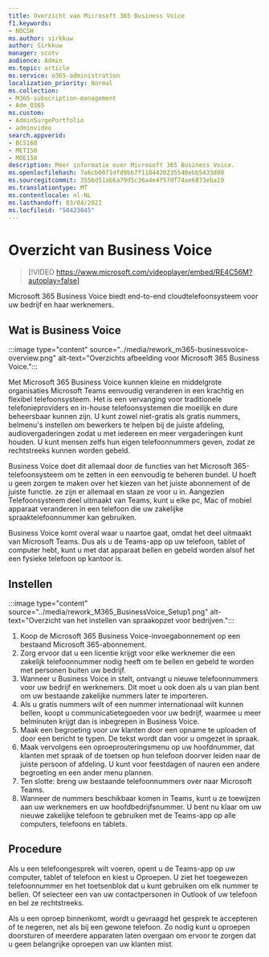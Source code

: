```yaml
---
title: Overzicht van Microsoft 365 Business Voice
f1.keywords:
- NOCSH
ms.author: sirkkuw
author: Sirkkuw
manager: scotv
audience: Admin
ms.topic: article
ms.service: o365-administration
localization_priority: Normal
ms.collection:
- M365-subscription-management
- Adm_O365
ms.custom:
- AdminSurgePortfolio
- adminvideo
search.appverid:
- BCS160
- MET150
- MOE150
description: Meer informatie over Microsoft 365 Business Voice.
ms.openlocfilehash: 7a6cb0071dfd9bb7f1184420235540ebb5433d80
ms.sourcegitcommit: 355bd51ab6a79d5c36a4e4f57df74ae6873eba19
ms.translationtype: MT
ms.contentlocale: nl-NL
ms.lasthandoff: 03/04/2021
ms.locfileid: "50423045"
---
```

# <a name="overview-of-business-voice"></a>Overzicht van Business Voice

> [!VIDEO https://www.microsoft.com/videoplayer/embed/RE4C56M?autoplay=false]

Microsoft 365 Business Voice biedt end-to-end cloudtelefoonsysteem voor uw bedrijf en haar werknemers.

## <a name="what-is-business-voice"></a>Wat is Business Voice

:::image type="content" source="../media/rework_m365-businessvoice-overview.png" alt-text="Overzichts afbeelding voor Microsoft 365 Business Voice.":::

Met Microsoft 365 Business Voice kunnen kleine en middelgrote organisaties Microsoft Teams eenvoudig veranderen in een krachtig en flexibel telefoonsysteem. Het is een vervanging voor traditionele telefonieproviders en in-house telefoonsystemen die moeilijk en dure beheersbaar kunnen zijn. U kunt zowel niet-gratis als gratis nummers, belmenu's instellen om bewerkers te helpen bij de juiste afdeling, audiovergaderingen zodat u met iedereen en meer vergaderingen kunt houden. U kunt mensen zelfs hun eigen telefoonnummers geven, zodat ze rechtstreeks kunnen worden gebeld.

Business Voice doet dit allemaal door de functies van het Microsoft 365-telefoonsysteem om te zetten in een eenvoudig te beheren bundel. U hoeft u geen zorgen te maken over het kiezen van het juiste abonnement of de juiste functie. ze zijn er allemaal en staan ze voor u in. Aangezien Telefoonsysteem deel uitmaakt van Teams, kunt u elke pc, Mac of mobiel apparaat veranderen in een telefoon die uw zakelijke spraaktelefoonnummer kan gebruiken.

Business Voice komt overal waar u naartoe gaat, omdat het deel uitmaakt van Microsoft Teams. Dus als u de Teams-app op uw telefoon, tablet of computer hebt, kunt u met dat apparaat bellen en gebeld worden alsof het een fysieke telefoon op kantoor is.

## <a name="how-to-set-up"></a>Instellen

:::image type="content" source="../media/rework_M365_BusinessVoice_Setup1.png" alt-text="Overzicht van het instellen van spraakopzet voor bedrijven.":::

1. Koop de Microsoft 365 Business Voice-invoegabonnement op een bestaand Microsoft 365-abonnement.
1. Zorg ervoor dat u een licentie krijgt voor elke werknemer die een zakelijk telefoonnummer nodig heeft om te bellen en gebeld te worden met personen buiten uw bedrijf.
1. Wanneer u Business Voice in stelt, ontvangt u nieuwe telefoonnummers voor uw bedrijf en werknemers. Dit moet u ook doen als u van plan bent om uw bestaande zakelijke nummers later te importeren.
1. Als u gratis nummers wilt of een nummer internationaal wilt kunnen bellen, koopt u communicatietegoeden voor uw bedrijf, waarmee u meer belminuten krijgt dan is inbegrepen in Business Voice.
1. Maak een begroeting voor uw klanten door een opname te uploaden of door een bericht te typen. De tekst wordt dan voor u omgezet in spraak.
1. Maak vervolgens een oproeprouteringsmenu op uw hoofdnummer, dat klanten met spraak of de toetsen op hun telefoon doorver leiden naar de juiste persoon of afdeling. U kunt voor feestdagen of nauren een andere begroeting en een ander menu plannen.
1. Ten slotte: breng uw bestaande telefoonnummers over naar Microsoft Teams.
1. Wanneer de nummers beschikbaar komen in Teams, kunt u ze toewijzen aan uw werknemers en uw hoofdbedrijfsnummer. U bent nu klaar om uw nieuwe zakelijke telefoon te gebruiken met de Teams-app op alle computers, telefoons en tablets.

## <a name="how-to-use"></a>Procedure

Als u een telefoongesprek wilt voeren, opent u de Teams-app op uw computer, tablet of telefoon en kiest u Oproepen. U ziet het toegewezen telefoonnummer en het toetsenblok dat u kunt gebruiken om elk nummer te bellen. Of selecteer een van uw contactpersonen in Outlook of uw telefoon en bel ze rechtstreeks.

Als u een oproep binnenkomt, wordt u gevraagd het gesprek te accepteren of te negeren, net als bij een gewone telefoon. Zo nodig kunt u oproepen doorsturen of meerdere apparaten laten overgaan om ervoor te zorgen dat u geen belangrijke oproepen van uw klanten mist.